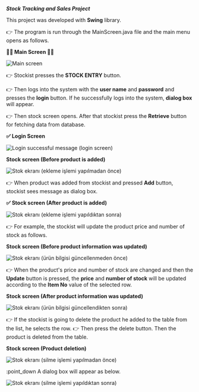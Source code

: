 ***Stock Tracking and Sales Project***

This project was developed with **Swing** library.

:point_right: The program is run through the MainScreen.java file and the main menu opens as follows.

**:tada::tada: Main Screen :tada::tada:**

![Main screen](https://user-images.githubusercontent.com/79416722/153661087-acf7a437-4f23-4f2a-8ce1-7ba2b7f756e0.PNG)

:point_right: Stockist presses the **STOCK ENTRY** button.

:point_right: Then logs into the system with the **user name** and **password** and presses the **login** button. If he successfully logs into the system, **dialog box** will appear.

:point_right: Then stock screen opens. After that stockist press the **Retrieve** button for fetching data from database.

**:white_check_mark: Login Screen**

![Login successful message (login screen)](https://user-images.githubusercontent.com/79416722/153662709-400015c1-7369-4fc9-867f-3a0cc38aa365.PNG)


**Stock screen (Before product is added)**

![Stok ekranı (ekleme işlemi yapılmadan önce)](https://user-images.githubusercontent.com/79416722/153663431-fa3087c8-9159-4fd6-b44d-db2ac0455bde.PNG)

:point_right: When product was added from stockist and pressed **Add** button, stockist sees message as dialog box.

**:white_check_mark: Stock screen (After product is added)**

![Stok ekranı (ekleme işlemi yapıldıktan sonra)](https://user-images.githubusercontent.com/79416722/153663726-0c7b339a-315b-4325-9d6f-4c401c1d57d7.PNG)


:point_right: For example, the stockist will update the product price and number of stock as follows. 

**Stock screen (Before product information was updated)**

![Stok ekranı (ürün bilgisi güncellenmeden önce)](https://user-images.githubusercontent.com/79416722/153664932-9129c6b1-1901-4d0a-8183-711fbc51436c.PNG)


:point_right: When the product's price and number of stock are changed and then the **Update** button is pressed, the **price** and **number of stock** will be updated according to the **Item No** value of the selected row.

**Stock screen (After product information was updated)**

![Stok ekranı (ürün bilgisi güncellendikten sonra)](https://user-images.githubusercontent.com/79416722/153664991-9abb9c88-0702-4ba2-92fa-c11234dae669.PNG)


:point_right: If the stockist is going to delete the product he added to the table from the list, he selects the row.
:point_right: Then press the delete button. Then the product is deleted from the table.

**Stock screen (Product deletion)**

![Stok ekranı (silme işlemi yapılmadan önce)](https://user-images.githubusercontent.com/79416722/153665723-dbc7ae1c-1654-4bbd-bc99-a3ec785198a5.PNG)


:point_down A dialog box will appear as below.

![Stok ekranı (silme işlemi yapıldıktan sonra)](https://user-images.githubusercontent.com/79416722/153665978-7eec5378-807c-42f5-adde-e005189e4f7e.PNG)
